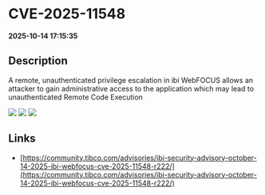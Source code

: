 # CVE-2025-11548

**2025-10-14 17:15:35**

## Description
A remote, unauthenticated privilege escalation in ibi WebFOCUS allows an attacker to gain administrative access to the application which may lead to unauthenticated Remote Code Execution

![](https://img.shields.io/static/v1?label=Score&message=9.3&color=red)
![](https://img.shields.io/static/v1?label=Severity&message=CRITICAL&color=red)
![](https://img.shields.io/static/v1?label=CWE&message=RCE&color=green)

## Links
- [https://community.tibco.com/advisories/ibi-security-advisory-october-14-2025-ibi-webfocus-cve-2025-11548-r222/](https://community.tibco.com/advisories/ibi-security-advisory-october-14-2025-ibi-webfocus-cve-2025-11548-r222/)

